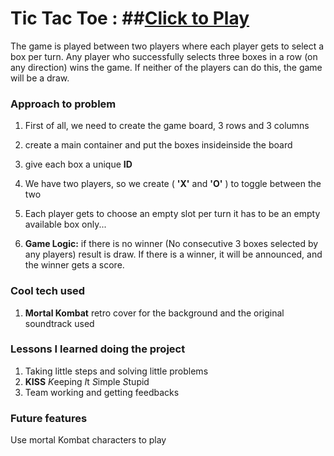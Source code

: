 # Tic Tac Toe : ##[Click to Play](https://razorsharp021.github.io/Tic-Tac-Toe/)


The game is played between two players where each player gets to select a box per turn. Any player who successfully selects three boxes in a row (on any direction) wins the game.
If neither of the players can do this, the game will be a draw.

### Approach to problem

1. First of all, we need to create the game board, 3 rows and 3 columns
2. create a main container and put the boxes insideinside the board
3. give each box a unique **ID**
4. We have two players, so we create ( **'X'** and **'O'** ) to toggle between the two
5. Each player gets to choose an empty slot per turn it has to be an empty available box only...

6. **Game Logic:** if there is no winner (No consecutive 3 boxes selected by any players) result is draw.
If there is a winner, it will be announced, and the winner gets a score.

### Cool tech used

1. **Mortal Kombat** retro cover for the background and the original soundtrack used

### Lessons I learned doing the project

1. Taking little steps and solving little problems 
2. **KISS** *K*eeping *I*t *S*imple *S*tupid
3. Team working and getting feedbacks

### Future features

Use mortal Kombat characters to play
